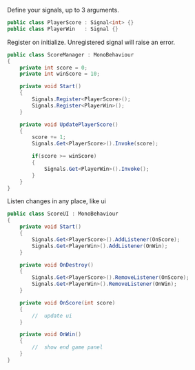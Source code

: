 Define your signals, up to 3 arguments.

```csharp
public class PlayerScore : Signal<int> {}
public class PlayerWin   : Signal {}
```

Register on initialize. Unregistered signal will raise an error.

```csharp
public class ScoreManager : MonoBehaviour
{
    private int score = 0;
    private int winScore = 10;

    private void Start()
    {
        Signals.Register<PlayerScore>();
        Signals.Register<PlayerWin>();
    }

    private void UpdatePlayerScore()
    {
        score += 1;
        Signals.Get<PlayerScore>().Invoke(score);

        if(score >= winScore)
        {
            Signals.Get<PlayerWin>().Invoke();
        }
    }
}
```

Listen changes in any place, like ui

```csharp
public class ScoreUI : MonoBehaviour
{
    private void Start()
    {
        Signals.Get<PlayerScore>().AddListener(OnScore);
        Signals.Get<PlayerWin>().AddListener(OnWin);
    }

    private void OnDestroy()
    {
        Signals.Get<PlayerScore>().RemoveListener(OnScore);
        Signals.Get<PlayerWin>().RemoveListener(OnWin);
    }

    private void OnScore(int score)
    {
        //  update ui
    }

    private void OnWin()
    {
        //  show end game panel
    }
}
```
